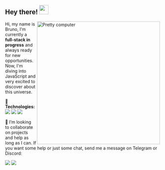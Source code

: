 ## Hey there! <img src="https://raw.githubusercontent.com/iampavangandhi/iampavangandhi/master/gifs/Hi.gif" width="30px"></h1>

<img src="https://raw.githubusercontent.com/MicaelliMedeiros/micaellimedeiros/master/image/computer-illustration.png" min-width="400px" max-width="400px" width="400px" align="right" alt="Pretty computer">

<p align="left"> 
  Hi, my name is Bruno, I’m currently a <strong>full-stack in progress</strong> and always ready for new opportunities.<br> Now, I'm diving into JavaScript and very excited to discover about this universe.
</p>

<p align="left"> 
  🚀 <strong>Technologies:</strong>
  <br><img src="https://img.shields.io/badge/HTML5-E34F26?style=for-the-badge&logo=html5&logoColor=white"/>
  <img src="https://img.shields.io/badge/CSS3-1572B6?style=for-the-badge&logo=css3&logoColor=white"/> 
  <img src="https://img.shields.io/badge/JavaScript-F7DF1E?style=for-the-badge&logo=javascript&logoColor=black"
</p>

<p align="left">
  💌 I’m looking to collaborate on projects and help as long as I can. If you want some help or just some chat, send me a message on Telegram or Discord: 
</p>

<p align="left">
  <a href="https://t.me/bruno_lages" alt="Telegram">
  <img src="https://img.shields.io/badge/Telegram-2CA5E0?style=for-the-badge&logo=telegram&logoColor=white"/></a>
  <img src="https://img.shields.io/badge/Discord-7289DA?style=for-the-badge&logo=discord&logoColor=white"/> 
</p>
